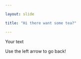 ```yaml
---

layout: slide

title: "Hi there want some tea?"

---
```


Your text

Use the left arrow to go back!
